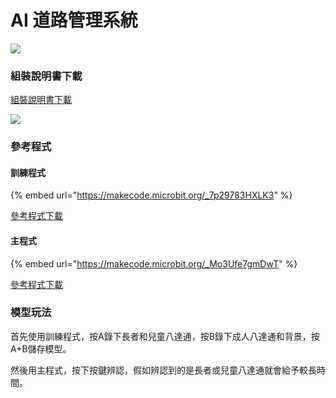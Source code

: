 # AI 道路管理系統

![](https://kittenbothk.readthedocs.io/en/latest/\_images/extra\_trafficlight\_render.png)

### 組裝說明書下載

[組裝說明書下載](https://drive.google.com/drive/folders/1vPB1nm2KgCbI8fHl\_VWVD3YiAxTgYQWc?usp=sharing)

![](https://kittenbothk.readthedocs.io/en/latest/\_images/extra\_trafficlight\_wire.png)

### 參考程式

#### 訓練程式

{% embed url="https://makecode.microbit.org/_7p29783HXLK3" %}

[參考程式下載](https://makecode.microbit.org/\_7p29783HXLK3)

#### 主程式

{% embed url="https://makecode.microbit.org/_Mo3Ufe7gmDwT" %}

[參考程式下載](https://makecode.microbit.org/\_Mo3Ufe7gmDwT)

### 模型玩法

首先使用訓練程式，按A錄下長者和兒童八達通，按B錄下成人八達通和背景，按A+B儲存模型。

然後用主程式，按下按鍵辨認，假如辨認到的是長者或兒童八達通就會給予較長時間。

